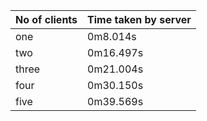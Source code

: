 |**No of clients** | **Time taken by server**|
---------------- | --------------------------
|        one     |         0m8.014s          |
|        two     |         0m16.497s         |    
|        three   |         0m21.004s         |                  
|        four    |         0m30.150s         |      
|        five    |         0m39.569s         |      

